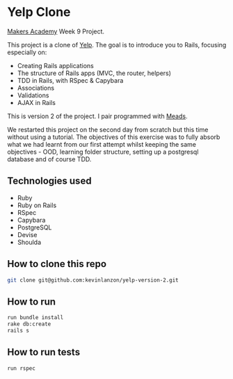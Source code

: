Yelp Clone
==========
[Makers Academy](http://www.makersacademy.com) Week 9 Project.

This project is a clone of [Yelp](http://www.yelp.co.uk/). The goal is to introduce you to Rails, focusing especially on:

- Creating Rails applications
- The structure of Rails apps (MVC, the router, helpers)
- TDD in Rails, with RSpec & Capybara
- Associations
- Validations
- AJAX in Rails

This is version 2 of the project. I pair programmed with [Meads](https://github.com/meads58). 

We restarted this project on the second day from scratch but this time without using a tutorial. The objectives of this exercise was to fully absorb what we had learnt from our first attempt whilst keeping the same objectives - OOD, learning folder structure, setting up a postgresql database and of course TDD.


Technologies used
----
- Ruby
- Ruby on Rails
- RSpec
- Capybara
- PostgreSQL
- Devise
- Shoulda


How to clone this repo
----
```sh
git clone git@github.com:kevinlanzon/yelp-version-2.git
```

How to run
----
```sh
run bundle install
rake db:create
rails s
```

How to run tests
----
```sh
run rspec
```

